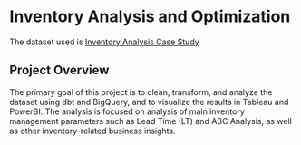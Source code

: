 # Inventory Analysis and Optimization

The dataset used is [Inventory Analysis Case Study](https://www.kaggle.com/datasets/bhanupratapbiswas/inventory-analysis-case-study)

## Project Overview

The primary goal of this project is to clean, transform, and analyze the dataset using dbt and BigQuery, and to visualize the results in Tableau and PowerBI. The analysis is focused on analysis of main inventory management parameters such as Lead Time (LT) and ABC Analysis, as well as other inventory-related business insights.
